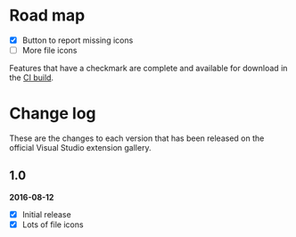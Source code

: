 # Road map

- [x] Button to report missing icons
- [ ] More file icons

Features that have a checkmark are complete and available for
download in the
[CI build](http://vsixgallery.com/extension/3a7b4930-a5fb-46ec-a9b8-9610c8f953b8/).

# Change log

These are the changes to each version that has been released
on the official Visual Studio extension gallery.

## 1.0

**2016-08-12**

- [x] Initial release
- [x] Lots of file icons